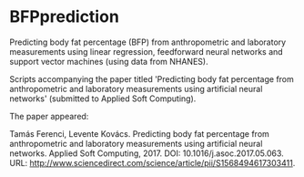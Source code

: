 # BFPprediction
Predicting body fat percentage (BFP) from anthropometric and laboratory measurements using linear regression, feedforward neural networks and support vector machines (using data from NHANES).

Scripts accompanying the paper titled 'Predicting body fat percentage from anthropometric and laboratory measurements using artificial neural networks' (submitted to Applied Soft Computing).

The paper appeared:

Tamás Ferenci, Levente Kovács. Predicting body fat percentage from anthropometric and laboratory measurements using artificial neural networks. Applied Soft Computing, 2017. DOI: 10.1016/j.asoc.2017.05.063. URL: http://www.sciencedirect.com/science/article/pii/S1568494617303411.
